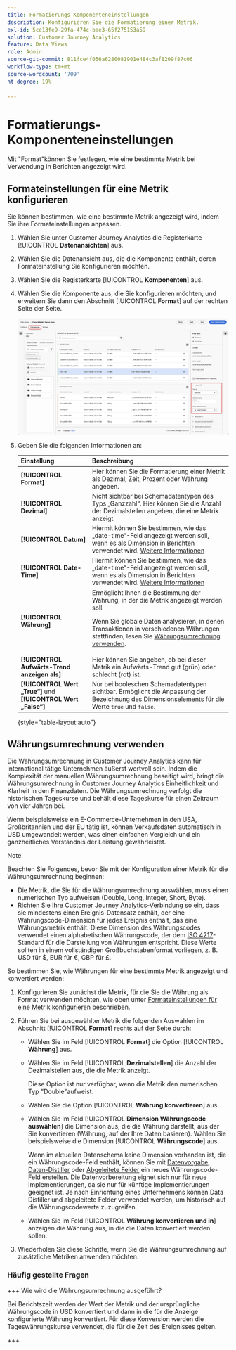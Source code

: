 ```yaml
---
title: Formatierungs-Komponenteneinstellungen
description: Konfigurieren Sie die Formatierung einer Metrik.
exl-id: 5ce13fe9-29fa-474c-bae3-65f275153a59
solution: Customer Journey Analytics
feature: Data Views
role: Admin
source-git-commit: 811fce4f056a6280081901e484c3af8209f87c06
workflow-type: tm+mt
source-wordcount: '709'
ht-degree: 19%

---
```


# Formatierungs-Komponenteneinstellungen

Mit &quot;Format&quot;können Sie festlegen, wie eine bestimmte Metrik bei Verwendung in Berichten angezeigt wird.

## Formateinstellungen für eine Metrik konfigurieren

Sie können bestimmen, wie eine bestimmte Metrik angezeigt wird, indem Sie ihre Formateinstellungen anpassen.

1. Wählen Sie unter Customer Journey Analytics die Registerkarte [!UICONTROL **Datenansichten**] aus.

1. Wählen Sie die Datenansicht aus, die die Komponente enthält, deren Formateinstellung Sie konfigurieren möchten.

1. Wählen Sie die Registerkarte [!UICONTROL **Komponenten**] aus.

1. Wählen Sie die Komponente aus, die Sie konfigurieren möchten, und erweitern Sie dann den Abschnitt [!UICONTROL **Format**] auf der rechten Seite der Seite.

   ![Formateinstellungen](../assets/format-settings.png)

1. Geben Sie die folgenden Informationen an:

   | Einstellung | Beschreibung |
   | --- | --- |
   | **[!UICONTROL Format]** | Hier können Sie die Formatierung einer Metrik als Dezimal, Zeit, Prozent oder Währung angeben. |
   | **[!UICONTROL Dezimal]** | Nicht sichtbar bei Schemadatentypen des Typs „Ganzzahl“. Hier können Sie die Anzahl der Dezimalstellen angeben, die eine Metrik anzeigt. |
   | **[!UICONTROL Datum]** | Hiermit können Sie bestimmen, wie das „date-time“-Feld angezeigt werden soll, wenn es als Dimension in Berichten verwendet wird. [Weitere Informationen](../../use-cases/data-views/data-views-usecases.md#date-and-date-time-use-cases) |
   | **[!UICONTROL Date-Time]** | Hiermit können Sie bestimmen, wie das „date-time“-Feld angezeigt werden soll, wenn es als Dimension in Berichten verwendet wird. [Weitere Informationen](../../use-cases/data-views/data-views-usecases.md#date-and-date-time-use-cases) |
   | **[!UICONTROL Währung]** | Ermöglicht Ihnen die Bestimmung der Währung, in der die Metrik angezeigt werden soll. <p>Wenn Sie globale Daten analysieren, in denen Transaktionen in verschiedenen Währungen stattfinden, lesen Sie [Währungsumrechnung verwenden](#use-currency-conversion).</p> |
   | **[!UICONTROL Aufwärts-Trend anzeigen als]** | Hier können Sie angeben, ob bei dieser Metrik ein Aufwärts-Trend gut (grün) oder schlecht (rot) ist. |
   | **[!UICONTROL Wert „True“]** und **[!UICONTROL Wert „False“]** | Nur bei booleschen Schemadatentypen sichtbar. Ermöglicht die Anpassung der Bezeichnung des Dimensionselements für die Werte `true` und `false`. |

   {style="table-layout:auto"}

## Währungsumrechnung verwenden

Die Währungsumrechnung in Customer Journey Analytics kann für international tätige Unternehmen äußerst wertvoll sein. Indem die Komplexität der manuellen Währungsumrechnung beseitigt wird, bringt die Währungsumrechnung in Customer Journey Analytics Einheitlichkeit und Klarheit in den Finanzdaten. Die Währungsumrechnung verfolgt die historischen Tageskurse und behält diese Tageskurse für einen Zeitraum von vier Jahren bei.

Wenn beispielsweise ein E-Commerce-Unternehmen in den USA, Großbritannien und der EU tätig ist, können Verkaufsdaten automatisch in USD umgewandelt werden, was einen einfachen Vergleich und ein ganzheitliches Verständnis der Leistung gewährleistet.

>[!NOTE]
>
>Beachten Sie Folgendes, bevor Sie mit der Konfiguration einer Metrik für die Währungsumrechnung beginnen:
>
>* Die Metrik, die Sie für die Währungsumrechnung auswählen, muss einen numerischen Typ aufweisen (Double, Long, Integer, Short, Byte).
>* Richten Sie Ihre Customer Journey Analytics-Verbindung so ein, dass sie mindestens einen Ereignis-Datensatz enthält, der eine Währungscode-Dimension für jedes Ereignis enthält, das eine Währungsmetrik enthält. Diese Dimension des Währungscodes verwendet einen alphabetischen Währungscode, der dem [ISO 4217](https://www.iso.org/iso-4217-currency-codes.html)-Standard für die Darstellung von Währungen entspricht. Diese Werte sollten in einem vollständigen Großbuchstabenformat vorliegen, z. B. USD für $, EUR für €, GBP für £.

So bestimmen Sie, wie Währungen für eine bestimmte Metrik angezeigt und konvertiert werden:

1. Konfigurieren Sie zunächst die Metrik, für die Sie die Währung als Format verwenden möchten, wie oben unter [Formateinstellungen für eine Metrik konfigurieren](#configure-format-settings-for-a-metric) beschrieben.

1. Führen Sie bei ausgewählter Metrik die folgenden Auswahlen im Abschnitt [!UICONTROL **Format**] rechts auf der Seite durch:

   * Wählen Sie im Feld [!UICONTROL **Format**] die Option [!UICONTROL **Währung**] aus.

   * Wählen Sie im Feld [!UICONTROL **Dezimalstellen**] die Anzahl der Dezimalstellen aus, die die Metrik anzeigt.

     Diese Option ist nur verfügbar, wenn die Metrik den numerischen Typ &quot;Double&quot;aufweist.

   * Wählen Sie die Option [!UICONTROL **Währung konvertieren**] aus.

   * Wählen Sie im Feld [!UICONTROL **Dimension Währungscode auswählen**] die Dimension aus, die die Währung darstellt, aus der Sie konvertieren (Währung, auf der Ihre Daten basieren). Wählen Sie beispielsweise die Dimension [!UICONTROL **Währungscode**] aus.

     Wenn im aktuellen Datenschema keine Dimension vorhanden ist, die ein Währungscode-Feld enthält, können Sie mit [Datenvorgabe](https://experienceleague.adobe.com/docs/experience-platform/data-prep/home.html?lang=de), [Daten-Distiller](https://experienceleague.adobe.com/docs/experience-platform/query/data-distiller/overview.html) oder [Abgeleitete Felder](/help/data-views/derived-fields/derived-fields.md) ein neues Währungscode-Feld erstellen. Die Datenvorbereitung eignet sich nur für neue Implementierungen, da sie nur für künftige Implementierungen geeignet ist. Je nach Einrichtung eines Unternehmens können Data Distiller und abgeleitete Felder verwendet werden, um historisch auf die Währungscodewerte zuzugreifen.

   * Wählen Sie im Feld [!UICONTROL **Währung konvertieren und in**] anzeigen die Währung aus, in die die Daten konvertiert werden sollen.

1. Wiederholen Sie diese Schritte, wenn Sie die Währungsumrechnung auf zusätzliche Metriken anwenden möchten.



### Häufig gestellte Fragen

+++ Wie wird die Währungsumrechnung ausgeführt?

Bei Berichtszeit werden der Wert der Metrik und der ursprüngliche Währungscode in USD konvertiert und dann in die für die Anzeige konfigurierte Währung konvertiert. Für diese Konversion werden die Tageswährungskurse verwendet, die für die Zeit des Ereignisses gelten.

+++

